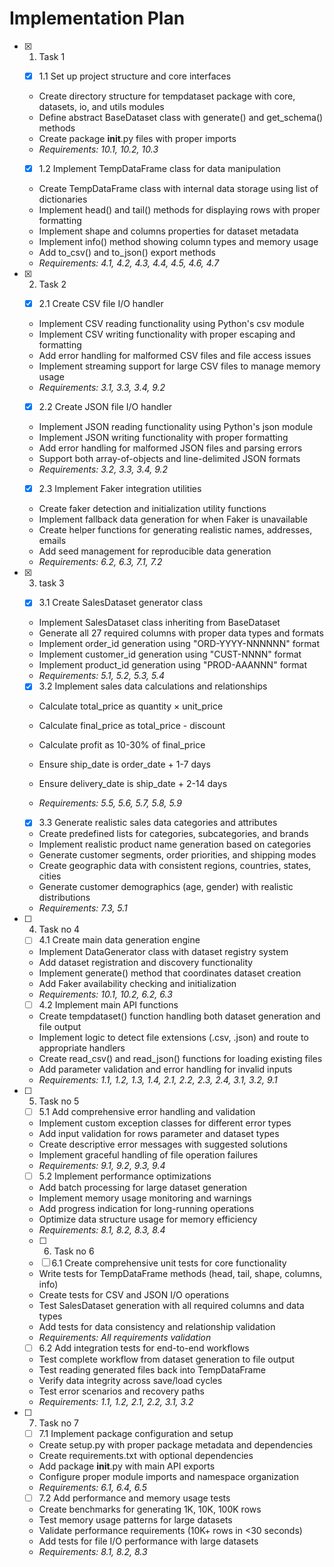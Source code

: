 # Implementation Plan
- [x] 1. Task 1



    - [x] 1.1 Set up project structure and core interfaces


    - Create directory structure for tempdataset package with core, datasets, io, and utils modules
    - Define abstract BaseDataset class with generate() and get_schema() methods
    - Create package __init__.py files with proper imports
    - _Requirements: 10.1, 10.2, 10.3_

    - [x] 1.2 Implement TempDataFrame class for data manipulation


    - Create TempDataFrame class with internal data storage using list of dictionaries
    - Implement head() and tail() methods for displaying rows with proper formatting
    - Implement shape and columns properties for dataset metadata
    - Implement info() method showing column types and memory usage
    - Add to_csv() and to_json() export methods
    - _Requirements: 4.1, 4.2, 4.3, 4.4, 4.5, 4.6, 4.7_

- [x] 2. Task 2



    - [x] 2.1 Create CSV file I/O handler


    - Implement CSV reading functionality using Python's csv module
    - Implement CSV writing functionality with proper escaping and formatting
    - Add error handling for malformed CSV files and file access issues
    - Implement streaming support for large CSV files to manage memory usage
    - _Requirements: 3.1, 3.3, 3.4, 9.2_

    - [x] 2.2 Create JSON file I/O handler


    - Implement JSON reading functionality using Python's json module
    - Implement JSON writing functionality with proper formatting
    - Add error handling for malformed JSON files and parsing errors
    - Support both array-of-objects and line-delimited JSON formats
    - _Requirements: 3.2, 3.3, 3.4, 9.2_

    - [x] 2.3 Implement Faker integration utilities


    - Create faker detection and initialization utility functions
    - Implement fallback data generation for when Faker is unavailable
    - Create helper functions for generating realistic names, addresses, emails
    - Add seed management for reproducible data generation
    - _Requirements: 6.2, 6.3, 7.1, 7.2_

- [x] 3. task 3


    - [x] 3.1 Create SalesDataset generator class


    - Implement SalesDataset class inheriting from BaseDataset
    - Generate all 27 required columns with proper data types and formats
    - Implement order_id generation using "ORD-YYYY-NNNNNN" format
    - Implement customer_id generation using "CUST-NNNN" format
    - Implement product_id generation using "PROD-AAANNN" format
    - _Requirements: 5.1, 5.2, 5.3, 5.4_


    - [x] 3.2 Implement sales data calculations and relationships

    - Calculate total_price as quantity × unit_price
    - Calculate final_price as total_price - discount
    - Calculate profit as 10-30% of final_price
    - Ensure ship_date is order_date + 1-7 days
    - Ensure delivery_date is ship_date + 2-14 days

    - _Requirements: 5.5, 5.6, 5.7, 5.8, 5.9_

    - [x] 3.3 Generate realistic sales data categories and attributes

    - Create predefined lists for categories, subcategories, and brands
    - Implement realistic product name generation based on categories
    - Generate customer segments, order priorities, and shipping modes
    - Create geographic data with consistent regions, countries, states, cities
    - Generate customer demographics (age, gender) with realistic distributions
    - _Requirements: 7.3, 5.1_

- [ ] 4. Task no 4
    - [ ] 4.1 Create main data generation engine
    - Implement DataGenerator class with dataset registry system
    - Add dataset registration and discovery functionality
    - Implement generate() method that coordinates dataset creation
    - Add Faker availability checking and initialization
    - _Requirements: 10.1, 10.2, 6.2, 6.3_

    - [ ] 4.2 Implement main API functions
    - Create tempdataset() function handling both dataset generation and file output
    - Implement logic to detect file extensions (.csv, .json) and route to appropriate handlers
    - Create read_csv() and read_json() functions for loading existing files
    - Add parameter validation and error handling for invalid inputs
    - _Requirements: 1.1, 1.2, 1.3, 1.4, 2.1, 2.2, 2.3, 2.4, 3.1, 3.2, 9.1_

- [ ] 5. Task no 5
    - [ ] 5.1 Add comprehensive error handling and validation
    - Implement custom exception classes for different error types
    - Add input validation for rows parameter and dataset types
    - Create descriptive error messages with suggested solutions
    - Implement graceful handling of file operation failures
    - _Requirements: 9.1, 9.2, 9.3, 9.4_

    - [ ] 5.2 Implement performance optimizations
    - Add batch processing for large dataset generation
    - Implement memory usage monitoring and warnings
    - Add progress indication for long-running operations
    - Optimize data structure usage for memory efficiency
    - _Requirements: 8.1, 8.2, 8.3, 8.4_

    - [ ] 6. Task no 6
    - [ ] 6.1 Create comprehensive unit tests for core functionality
    - Write tests for TempDataFrame methods (head, tail, shape, columns, info)
    - Create tests for CSV and JSON I/O operations
    - Test SalesDataset generation with all required columns and data types
    - Add tests for data consistency and relationship validation
    - _Requirements: All requirements validation_

    - [ ] 6.2 Add integration tests for end-to-end workflows
    - Test complete workflow from dataset generation to file output
    - Test reading generated files back into TempDataFrame
    - Verify data integrity across save/load cycles
    - Test error scenarios and recovery paths
    - _Requirements: 1.1, 1.2, 2.1, 2.2, 3.1, 3.2_

- [ ] 7. Task no 7
    - [ ] 7.1 Implement package configuration and setup
    - Create setup.py with proper package metadata and dependencies
    - Create requirements.txt with optional dependencies
    - Add package __init__.py with main API exports
    - Configure proper module imports and namespace organization
    - _Requirements: 6.1, 6.4, 6.5_

    - [ ] 7.2 Add performance and memory usage tests
    - Create benchmarks for generating 1K, 10K, 100K rows
    - Test memory usage patterns for large datasets
    - Validate performance requirements (10K+ rows in <30 seconds)
    - Add tests for file I/O performance with large datasets
    - _Requirements: 8.1, 8.2, 8.3_